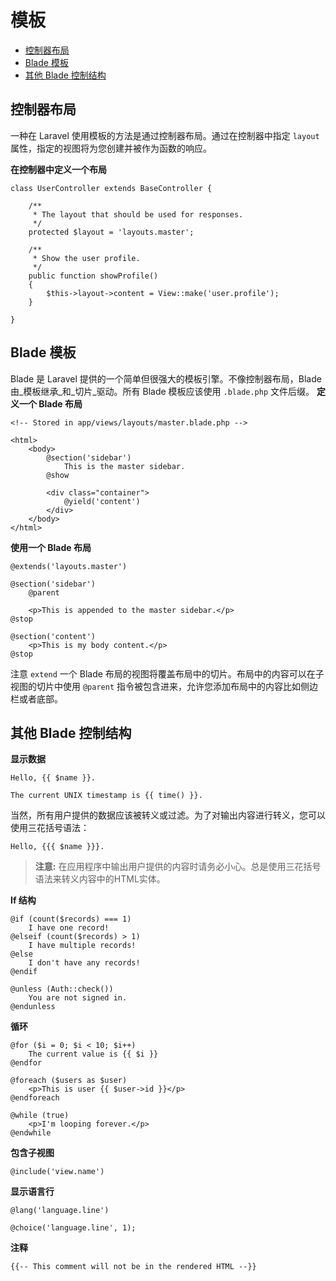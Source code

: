 # 模板

- [控制器布局](#controller-layouts)
- [Blade 模板](#blade-templating)
- [其他 Blade 控制结构](#other-blade-control-structures)

<a name="controller-layouts"></a>
## 控制器布局

一种在 Laravel 使用模板的方法是通过控制器布局。通过在控制器中指定 `layout` 属性，指定的视图将为您创建并被作为函数的响应。

**在控制器中定义一个布局**

	class UserController extends BaseController {

		/**
		 * The layout that should be used for responses.
		 */
		protected $layout = 'layouts.master';

		/**
		 * Show the user profile.
		 */
		public function showProfile()
		{
			$this->layout->content = View::make('user.profile');
		}

	}

<a name="blade-templating"></a>
## Blade 模板

Blade 是 Laravel 提供的一个简单但很强大的模板引擎。不像控制器布局，Blade 由_模板继承_和_切片_驱动。所有 Blade 模板应该使用 `.blade.php` 文件后缀。
**定义一个 Blade 布局**

	<!-- Stored in app/views/layouts/master.blade.php -->

	<html>
		<body>
			@section('sidebar')
				This is the master sidebar.
			@show

			<div class="container">
				@yield('content')
			</div>
		</body>
	</html>

**使用一个 Blade 布局**

	@extends('layouts.master')

	@section('sidebar')
		@parent

		<p>This is appended to the master sidebar.</p>
	@stop

	@section('content')
		<p>This is my body content.</p>
	@stop

注意 `extend` 一个 Blade 布局的视图将覆盖布局中的切片。布局中的内容可以在子视图的切片中使用 `@parent` 指令被包含进来，允许您添加布局中的内容比如侧边栏或者底部。

<a name="other-blade-control-structures"></a>
## 其他 Blade 控制结构

**显示数据**

	Hello, {{ $name }}.

	The current UNIX timestamp is {{ time() }}.


当然，所有用户提供的数据应该被转义或过滤。为了对输出内容进行转义，您可以使用三花括号语法：

	Hello, {{{ $name }}}.

> **注意:** 在应用程序中输出用户提供的内容时请务必小心。总是使用三花括号语法来转义内容中的HTML实体。

**If 结构**

	@if (count($records) === 1)
		I have one record!
	@elseif (count($records) > 1)
		I have multiple records!
	@else
		I don't have any records!
	@endif

	@unless (Auth::check())
		You are not signed in.
	@endunless

**循环**

	@for ($i = 0; $i < 10; $i++)
		The current value is {{ $i }}
	@endfor

	@foreach ($users as $user)
		<p>This is user {{ $user->id }}</p>
	@endforeach

	@while (true)
		<p>I'm looping forever.</p>
	@endwhile

**包含子视图**

	@include('view.name')

**显示语言行**

	@lang('language.line')

	@choice('language.line', 1);

**注释**

	{{-- This comment will not be in the rendered HTML --}}
